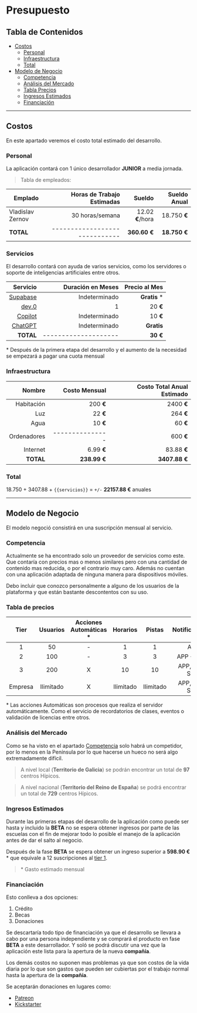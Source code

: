 # Presupuesto

## Tabla de Contenidos

- [Costos](#costos)
	- [Personal](#personal)
	- [Infraestructura](#infraestructura)
	- [Total](#total)
- [Modelo de Negocio](#modelo-de-negocio)
	- [Competencia](#competencia)
	- [Análisis del Mercado](#analisis-del-mercado)
	- [Tabla Precios](#tabla-precios)
	- [Ingresos Estimados](#ingresos-estimados)
	- [Financiación](#financiación)

---

## Costos

En este apartado veremos el costo total estimado del desarrollo.

### Personal

La aplicación contará con 1 único desarrollador **JUNIOR** a media jornada.

> Tabla de empleados:

| Emplado          |    Horas de Trabajo Estimadas |           Sueldo | Sueldo Anual |
| ---------------- | ----------------------------: | ---------------: | -----------: |
| Vladislav Zernov |               30 horas/semana | 12.02 **€**/hora | 18.750 **€** |
| **TOTAL**        | ----------------------------- |     **360.60 €** | **18.750 €** |

### Servicios

El desarrollo contará con ayuda de varios servicios, como los servidores o soporte de inteligencias artificiales entre otros. 

|                                       Servicio |    Duración en Meses | Precio al Mes |
| ---------------------------------------------: | -------------------: | ------------: |
|                                   [Supabase]() |        Indeterminado |  **Gratis** * |
|                                      [dev.0]() |                    1 |      20 **€** |
| [Copilot](https://github.com/features/copilot) |        Indeterminado |      10 **€** |
|         [ChatGPT](https://openai.com/chatgpt/) |        Indeterminado |    **Gratis** |
|                                      **TOTAL** | -------------------- |      **30 €** |

\* Después de la primera etapa del desarrollo y el aumento de la necesidad se empezará a pagar una cuota mensual

### Infraestructura

|      Nombre |   Costo Mensual | Costo Total Anual Estimado |
| ----------: | --------------: | -------------------------: |
|  Habitación |       200 **€** |                 2400 **€** |
|         Luz |        22 **€** |                  264 **€** |
|        Agua |        10 **€** |                   60 **€** |
| Ordenadores | --------------- |                  600 **€** |
|    Internet |      6.99 **€** |                83.88 **€** |
|   **TOTAL** |    **238.99 €** |              **3407.88 €** |

### Total

18.750 + 3407.88 + `{{servicios}}` = `+/-` **22157.88 €** anuales

---

## Modelo de Negocio

El modelo negoció consistirá en una suscripción mensual al servicio. 

### Competencia

Actualmente se ha encontrado solo un proveedor de servicios como este. Que contaría con precios mas o menos similares pero con una cantidad de contenido mas reducida, o por el contrario muy caro. Además  no cuentan con una aplicación adaptada de ninguna manera para dispositivos móviles.

Debo incluir que conozco personalmente a alguno de los usuarios de la plataforma y que están bastante descontentos con su uso.
### Tabla de precios

|  Tier   | Usuarios  | Acciones Automáticas \* | Horarios  |  Pistas   | Notificaciones |  Precio   |
| :-----: | :-------: | :---------------------: | :-------: | :-------: | :------------: | :-------: |
|    1    |    50     |            -            |     1     |     1     |      APP       |  50€/mes  |
|    2    |    100    |            -            |     3     |     3     |   APP + MAIL   |  80€/mes  |
|    3    |    200    |            X            |    10     |    10     | APP, MAIL, SMS | 110€/mes  |
| Empresa | Ilimitado |            X            | Ilimitado | Ilimitado | APP, MAIL, SMS | +200€/mes |

\* Las acciones Automáticas son procesos que realiza el servidor automáticamente. Como el servicio de recordatorios de clases, eventos o validación de licencias entre otros.

### Análisis del Mercado

Como se ha visto en el apartado [Competencia](#competencia) solo habrá un competidor, por lo menos en la Península por lo que hacerse un hueco no será algo extremadamente difícil.

> A nivel local (**Territorio de Galicia**) se podrán encontrar un total de **97** centros Hípicos.

> A nivel nacional (**Territorio del Reino de España**) se podrá encontrar un total de **729** centros Hípicos.

### Ingresos Estimados

Durante las primeras etapas del desarrollo de la aplicación como puede ser hasta y incluido la **BETA** no se espera obtener ingresos por parte de las escuelas con el fin de mejorar todo lo posible el manejo de la aplicación antes de dar el salto al negocio.

Después de la fase **BETA** se espera obtener un ingreso superior a **598.90 €** \* que equivale a 12 suscripciones al [tier 1](#tabla-de-precios).

> \* Gasto estimado mensual

### Financiación

Esto conlleva a dos opciones:

1. Crédito
2. Becas
3. Donaciones


Se descartaría todo tipo de financiación ya que el desarrollo se llevara a cabo por una persona independiente y se comprará el producto en fase **BETA** a este desarrollador. Y soló se podrá discutir una vez que la aplicación este lista para la apertura de la nueva **compañía**. 

Los demás costos no suponen mas problemas ya que son costos de la vida diaria por lo que son gastos que pueden ser cubiertas por el trabajo normal hasta la apertura de la **compañía**.

Se aceptarán donaciones en lugares como:

- [Patreon](https://www.patreon.com/)
- [Kickstarter](https://www.kickstarter.com/?lang=es)
